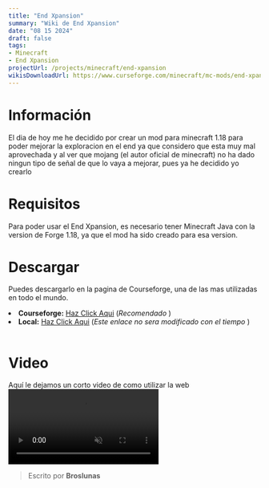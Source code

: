 ```yaml
---
title: "End Xpansion"
summary: "Wiki de End Xpansion"
date: "08 15 2024"
draft: false
tags:
- Minecraft
- End Xpansion
projectUrl: /projects/minecraft/end-xpansion
wikisDownloadUrl: https://www.curseforge.com/minecraft/mc-mods/end-xpansion
---
```


# Información
El dia de hoy me he decidido por crear un mod para minecraft 1.18 para poder mejorar la exploracion en el end ya que considero que esta muy mal aprovechada y al ver que mojang (el autor oficial de minecraft) no ha dado ningun tipo de señal de que lo vaya a mejorar, pues ya he decidido yo crearlo

# Requisitos
Para poder usar el End Xpansion, es necesario tener Minecraft Java con la version de Forge 1.18, ya que el mod ha sido creado para esa version.

# Descargar
Puedes descargarlo en la pagina de Courseforge, una de las mas utilizadas en todo el mundo.
<li><b>Courseforge:</b> <a href="https://www.curseforge.com/minecraft/mc-mods/end-xpansion">Haz Click Aqui</a> (<i>Recomendado</i> )</li>
<li><b>Local:</b> <a href="/downloads/minecraft/mods/end-xpansion/End+Xpansion+1.18+v1.0.6.jar">Haz Click Aqui</a> (<i>Este enlace no sera modificado con el tiempo</i> )</li> <br>

# Video
Aquí le dejamos un corto video de como utilizar la web
<video class="container video" style="" controls muted>
    <source src="/assets/video/end-xpansion/end-xpansion.mp4" type="video/mp4">
</video>




> Escrito por **Broslunas**